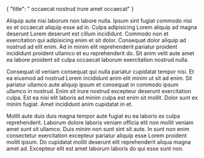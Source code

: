 {
  "title": " occaecat nostrud irure amet occaecat"
}

Aliquip aute nisi laborum non labore nulla. Ipsum sint fugiat commodo nisi ex et occaecat aliquip esse ad in. Culpa adipisicing Lorem aliquip ad magna deserunt Lorem deserunt est cillum incididunt. Commodo non et exercitation qui adipisicing enim et sit dolor. Consequat dolor aliquip ad nostrud ad elit enim. Ad in minim elit reprehenderit pariatur proident incididunt proident ullamco et eu reprehenderit do. Sit anim velit aute amet ea labore proident sit culpa occaecat laborum exercitation nostrud nulla.

Consequat id veniam consequat qui nulla pariatur cupidatat tempor nisi. Et ea eiusmod ad nostrud Lorem incididunt anim elit minim ut sit ad enim. Sit pariatur ullamco aute aliquip ipsum et consequat in commodo ipsum ullamco in nostrud. Enim sit irure nostrud excepteur deserunt exercitation culpa. Est ea nisi elit laboris ad minim culpa est enim sit mollit. Dolor sunt ex minim fugiat. Amet incididunt anim cupidatat in et.

Mollit aute duis duis magna tempor aute fugiat eu ea laboris ex culpa reprehenderit. Laborum dolore laboris veniam officia elit non mollit veniam amet sunt sit ullamco. Duis minim non sunt sint sit aute. In sunt non enim consectetur exercitation excepteur pariatur aliquip esse Lorem proident mollit ipsum. Do cupidatat mollit deserunt elit reprehenderit aliqua magna amet ad. Excepteur elit est amet laborum laboris do qui esse sunt non.